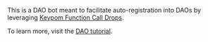 This is a DAO bot meant to facilitate auto-registration into DAOs by leveraging [Keypom Function Call Drops](https://docs.keypom.xyz/docs/next/Concepts/KeypomProtocol/GithubReadme/TypesOfDrops/fc-drops).

To learn more, visit the [DAO tutorial](https://docs.keypom.xyz/docs/next/Tutorials/Advanced/daos/introduction).

